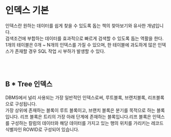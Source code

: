 <h1>인덱스 기본</h1>

인덱스란 원하는 데이터를 쉽게 찾을 수 있도록 돕는 책의 찾아보기와 유사한 개념입니다. <br> 검색조건에 부합하는 데이터를 효과적으로 빠르게 검색할 수 있도록 돕는 역활을 한다.
<br>
1개의 테이블은 0개 ~ N개의 인덱스를 가질 수 있으며, 한 테이블에 과도하게 많은 인덱스가 존재할 경우 SQL 작업 시 부하가 발생할 수 있다.

<BR>
<BR>

<H2>B * Tree 인덱스</H2>
DBMS에서 널리 사용되는 가장 일반적인 인덱스로써, 루트블록, 브랜치블록, 리프블록으로 구성됩니다.
<BR>
가장 상위에 존재하는 블록이 루트 블록이고, 브랜치 블록은 분기를 목적으로 하는 블록입니다. 리프 블록은 트리의 가장 아래 단계에 존재하는 블록입니다.리프 블록은 인덱스를 구성하는 칼럼의 데이터와 해당 데이터를 가지고 있는 행의 위치를 가리키는 레코드 식별자인 ROWID로 구성되어 있습니다.

